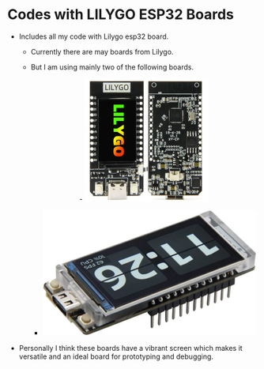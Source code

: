 # Codes with LILYGO ESP32 Boards
- Includes all my code with Lilygo esp32 board.
  - Currently there are may boards from Lilygo.
  - But  I am using mainly two of the following boards.
    <p align = "center">
    - <img src = "https://github.com/pradipta03/codes/blob/main/Arduino/TTGO%20ESP32/ESP32_114_inch.JPG" width  = "250" height = "250"/>

    - ![LILYGO T-Display-S3 ESP32-S3 1.9 inch](ESP32_19_inch.jpg)

- Personally I think these boards have a vibrant screen which makes it versatile and an ideal board for prototyping and debugging.
